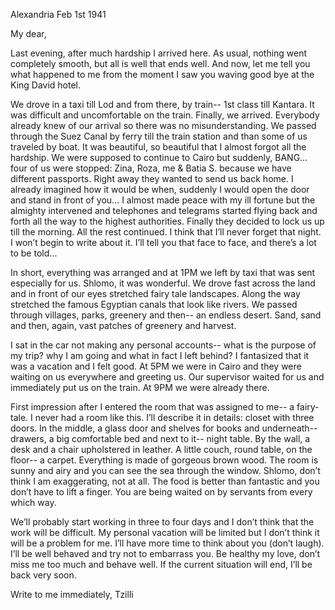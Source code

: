 Alexandria Feb 1st 1941

My dear,

Last evening, after much hardship I arrived here. As usual, nothing went completely smooth, but all is well that ends well.
And now, let me tell you what happened to me from the moment I saw you waving good bye at the King David hotel.

We drove in a taxi till Lod and from there, by train-- 1st class till Kantara. It was difficult and uncomfortable on the train. Finally, we arrived. Everybody already knew of our arrival so there was no misunderstanding. We passed through the Suez Canal by ferry till the train station and than some of us traveled by boat. It was beautiful, so beautiful that I almost forgot all the hardship. We were supposed to continue to Cairo but suddenly, BANG… four of us were stopped: Zina, Roza, me & Batia S. because we have different passports. Right away they wanted to send us back home. I already imagined how it would be when, suddenly I would open the door and stand in front of you… I almost made peace with my ill fortune but the almighty intervened and telephones and telegrams started flying back and forth all the way to the highest authorities. Finally they decided to lock us up till the morning. All the rest continued. I think that I’ll never forget that night. I won’t begin to write about it. I’ll tell you that face to face, and there’s a lot to be told…

In short, everything was arranged and at 1PM we left by taxi that was sent especially for us.
Shlomo, it was wonderful. We drove fast across the land and in front of our eyes stretched fairy tale landscapes. Along the way stretched the famous Egyptian canals that look like rivers. We passed through villages, parks, greenery and then-- an endless desert. Sand, sand and then, again, vast patches of greenery and harvest.

I sat in the car not making any personal accounts-- what is the purpose of my trip? why I am going and what in fact I left behind? I fantasized that it was a vacation and I felt good.
At 5PM we were in Cairo and they were waiting on us everywhere and greeting us. Our supervisor waited for us and immediately put us on the train. At 9PM we were already there.

First impression after I entered the room that was assigned to me-- a fairy-tale. I never had a room like this. I’ll describe it in details: closet with three doors. In the middle, a glass door and shelves for books and underneath-- drawers, a big comfortable bed and next to it-- night table. By the wall, a desk and a chair upholstered in leather. A little couch, round table, on the floor-- a carpet. Everything is made of gorgeous brown wood. The room is sunny and airy and you can see the sea through the window. Shlomo, don’t think I am exaggerating, not at all. The food is better than fantastic and you don’t have to lift a finger. You are being waited on by servants from every which way.

We’ll probably start working in three to four days and I don’t think that the work will be difficult. My personal vacation will be limited but I don’t think it will be a problem for me. I’ll have more time to think about you (don’t laugh). I’ll be well behaved and try not to embarrass you.
Be healthy my love, don’t miss me too much and behave well. If the current situation will end, I’ll be back very soon.

Write to me immediately, Tzilli